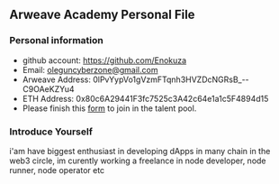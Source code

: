 ## Arweave Academy Personal File

### Personal information

- github account: https://github.com/Enokuza
- Email: oleguncyberzone@gmail.com
- Arweave Address: 0lPvYypVo1gVzmFTqnh3HVZDcNGRsB_--C9OAeKZYu4
- ETH Address: 0x80c6A29441F3fc7525c3A42c64e1a1c5F4894d15
- Please finish this [form](https://docs.google.com/forms/d/e/1FAIpQLSfWA5fIIcBgmRppm3jNz5vmf9Mai_QMVil-2pO4r7YKn_Zhtw/viewform?usp=sf_link) to join in the talent pool.

### Introduce Yourself
 i'am have biggest enthusiast in developing dApps in many chain in the web3 circle, im curently working a freelance in node developer, node runner, node operator etc